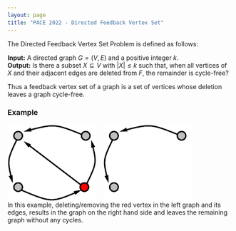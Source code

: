 ```yaml
---
layout: page
title: "PACE 2022 - Directed Feedback Vertex Set"
---
```


The Directed Feedback Vertex Set Problem is defined as follows:

**Input:** A directed graph $G = (V, E)$ and a positive integer $k$. <br/>
**Output:** Is there a subset $X \subseteq V$ with $|X| \leq k$ such that, when all vertices of $X$ and their adjacent edges are deleted from $F$, the remainder is cycle-free?

Thus a feedback vertex set of a graph is a set of vertices whose deletion leaves a graph cycle-free.

### Example

<img src="/2022/img/example.png" alt="example" style="float: left; width:200px; margin-right: 3%;"/>
<img src="/2022/img/exampleremoved.png" alt="exampleremoved" style="float: left; width:200px;"/>
<p style="clear: both;">

In this example, deleting/removing the red vertex in the left graph and its edges, results in the graph on the right hand side and leaves the remaining graph without any cycles.

<!--## Background -->

<!--The Directed Feedback Vertex Set Problem has a wide range of applications including deadlock detection, program verification and VLSI chip design.  The problem is NP-complete even if restricted to graphs with maximum in- and out-degree two. The corresonding optimizion problem, i.e. finding the smallest cardinality feedback vertex set, can be solved in $O^*(1.9977^{|V|})$ due to an algorithm by Razgon. Chen et al. have shown that the problem is fixed-parameter tracktable if parameterized with the solution size $k$, i.e. Chen et al. develop an algorithm with running time $4^kk!n^{O(1)}$.-->


<!--## Literature-->

 <!--- Karp, Richard M. (1972), "Reducibility Among Combinatorial Problems", Proc. Symposium on Complexity of Computer Computations, IBM Thomas J. Watson Res. Center, Yorktown Heights, N.Y., New York: Plenum, pp. 85--103-->
 <!--- Razgon, I. (2007), "Computing minimum directed feedback vertex set in $O^*(1.9977^n)$", in Proceedings of the 10th Italian Conference on Theoretical Computer Science, World Scientific, pp. 70–81-->
 <!--- Chen, Jianer; Liu, Yang; Lu, Songjian; O'Sullivan, Barry; Razgon, Igor (2008), "A fixed-parameter algorithm for the directed feedback vertex set problem", Journal of the ACM, 55 (5), Art. 21-->


